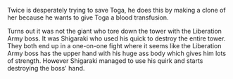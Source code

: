 Twice is desperately trying to save Toga, he does this by making a clone of her because he wants to give Toga a blood transfusion. 

Turns out it was not the giant who tore down the tower with the Liberation Army boss. It was Shigaraki who used his quick to destroy the entire tower. They both end up in a one-on-one fight  where it seems like the Liberation Army boss has the upper hand with his huge ass body which gives him lots of strength. However Shigaraki managed to use his quirk and starts destroying the boss' hand. 